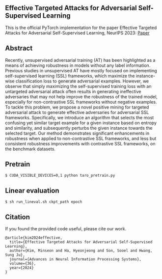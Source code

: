 ## Effective Targeted Attacks for Adversarial Self-Supervised Learning
This is the official PyTorch implementation for the paper Effective Targeted Attacks for Adversarial Self-Supervised Learning, NeurIPS 2023: [Paper](https://proceedings.neurips.cc/paper_files/paper/2023/hash/b28ae1166e1035c26b89d20f0286c9eb-Abstract-Conference.html)

## Abstract
Recently, unsupervised adversarial training (AT) has been highlighted as a means of achieving robustness in models without any label information. Previous studies in unsupervised AT have mostly focused on implementing self-supervised learning (SSL) frameworks, which maximize the instance-wise classification loss to generate adversarial examples. However, we observe that simply maximizing the self-supervised training loss with an untargeted adversarial attack often results in generating ineffective adversaries that may not help improve the robustness of the trained model, especially for non-contrastive SSL frameworks without negative examples. To tackle this problem, we propose a novel positive mining for targeted adversarial attack to generate effective adversaries for adversarial SSL frameworks. Specifically, we introduce an algorithm that selects the most confusing yet similar target example for a given instance based on entropy and similarity, and subsequently perturbs the given instance towards the selected target. Our method demonstrates significant enhancements in robustness when applied to non-contrastive SSL frameworks, and less but consistent robustness improvements with contrastive SSL frameworks, on the benchmark datasets.


## Pretrain
```
$ CUDA_VISIBLE_DEVICES=0,1 python taro_pretrain.py 
```

## Linear evaluation
```
$ sh run_lineval.sh ckpt_path epoch
```

## Citation
If you found the provided code useful, please cite our work.
```
@article{kim2024effective,
  title={Effective Targeted Attacks for Adversarial Self-Supervised Learning},
  author={Kim, Minseon and Ha, Hyeonjeong and Son, Sooel and Hwang, Sung Ju},
  journal={Advances in Neural Information Processing Systems},
  volume={36},
  year={2024}
}
```

